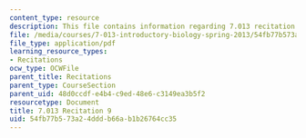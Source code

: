 ```yaml
---
content_type: resource
description: This file contains information regarding 7.013 recitation 9.
file: /media/courses/7-013-introductory-biology-spring-2013/54fb77b573a24dddb66ab1b26764cc35_MIT7_013S12_Recitation_9.pdf
file_type: application/pdf
learning_resource_types:
- Recitations
ocw_type: OCWFile
parent_title: Recitations
parent_type: CourseSection
parent_uid: 48d0ccdf-e4b4-c9ed-48e6-c3149ea3b5f2
resourcetype: Document
title: 7.013 Recitation 9
uid: 54fb77b5-73a2-4ddd-b66a-b1b26764cc35
---
```

